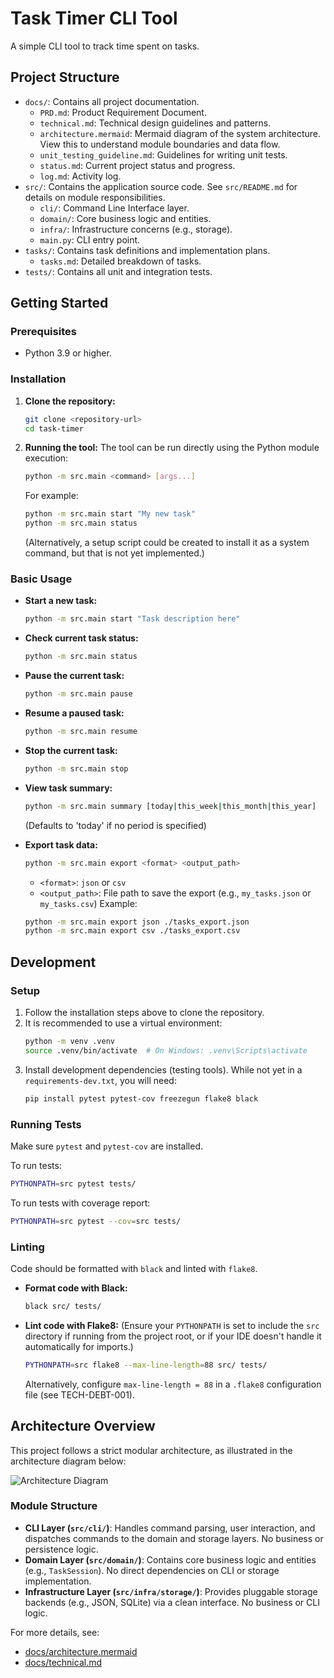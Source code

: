 # Task Timer CLI Tool

A simple CLI tool to track time spent on tasks.

## Project Structure

-   `docs/`: Contains all project documentation.
    -   `PRD.md`: Product Requirement Document.
    -   `technical.md`: Technical design guidelines and patterns.
    -   `architecture.mermaid`: Mermaid diagram of the system architecture. View this to understand module boundaries and data flow.
    -   `unit_testing_guideline.md`: Guidelines for writing unit tests.
    -   `status.md`: Current project status and progress.
    -   `log.md`: Activity log.
-   `src/`: Contains the application source code. See `src/README.md` for details on module responsibilities.
    -   `cli/`: Command Line Interface layer.
    -   `domain/`: Core business logic and entities.
    -   `infra/`: Infrastructure concerns (e.g., storage).
    -   `main.py`: CLI entry point.
-   `tasks/`: Contains task definitions and implementation plans.
    -   `tasks.md`: Detailed breakdown of tasks.
-   `tests/`: Contains all unit and integration tests.

## Getting Started

### Prerequisites

- Python 3.9 or higher.

### Installation

1.  **Clone the repository:**
    ```sh
    git clone <repository-url>
    cd task-timer
    ```
2.  **Running the tool:**
    The tool can be run directly using the Python module execution:
    ```sh
    python -m src.main <command> [args...]
    ```
    For example:
    ```sh
    python -m src.main start "My new task"
    python -m src.main status
    ```
    (Alternatively, a setup script could be created to install it as a system command, but that is not yet implemented.)

### Basic Usage

-   **Start a new task:**
    ```sh
    python -m src.main start "Task description here"
    ```
-   **Check current task status:**
    ```sh
    python -m src.main status
    ```
-   **Pause the current task:**
    ```sh
    python -m src.main pause
    ```
-   **Resume a paused task:**
    ```sh
    python -m src.main resume
    ```
-   **Stop the current task:**
    ```sh
    python -m src.main stop
    ```
-   **View task summary:**
    ```sh
    python -m src.main summary [today|this_week|this_month|this_year]
    ```
    (Defaults to 'today' if no period is specified)

-   **Export task data:**
    ```sh
    python -m src.main export <format> <output_path>
    ```
    -   `<format>`: `json` or `csv`
    -   `<output_path>`: File path to save the export (e.g., `my_tasks.json` or `my_tasks.csv`)
    Example:
    ```sh
    python -m src.main export json ./tasks_export.json
    python -m src.main export csv ./tasks_export.csv
    ```

## Development

### Setup

1.  Follow the installation steps above to clone the repository.
2.  It is recommended to use a virtual environment:
    ```sh
    python -m venv .venv
    source .venv/bin/activate  # On Windows: .venv\Scripts\activate
    ```
3.  Install development dependencies (testing tools). While not yet in a `requirements-dev.txt`, you will need:
    ```sh
    pip install pytest pytest-cov freezegun flake8 black
    ```

### Running Tests

Make sure `pytest` and `pytest-cov` are installed.

To run tests:
```sh
PYTHONPATH=src pytest tests/
```

To run tests with coverage report:
```sh
PYTHONPATH=src pytest --cov=src tests/
```

### Linting

Code should be formatted with `black` and linted with `flake8`.

-   **Format code with Black:**
    ```sh
    black src/ tests/
    ```
-   **Lint code with Flake8:**
    (Ensure your `PYTHONPATH` is set to include the `src` directory if running from the project root, or if your IDE doesn't handle it automatically for imports.)
    ```sh
    PYTHONPATH=src flake8 --max-line-length=88 src/ tests/
    ```
    Alternatively, configure `max-line-length = 88` in a `.flake8` configuration file (see TECH-DEBT-001).

## Architecture Overview

This project follows a strict modular architecture, as illustrated in the architecture diagram below:

![Architecture Diagram](docs/architecture.mermaid)

### Module Structure
- **CLI Layer (`src/cli/`)**: Handles command parsing, user interaction, and dispatches commands to the domain and storage layers. No business or persistence logic.
- **Domain Layer (`src/domain/`)**: Contains core business logic and entities (e.g., `TaskSession`). No direct dependencies on CLI or storage implementation.
- **Infrastructure Layer (`src/infra/storage/`)**: Provides pluggable storage backends (e.g., JSON, SQLite) via a clean interface. No business or CLI logic.

For more details, see:
- [docs/architecture.mermaid](docs/architecture.mermaid)
- [docs/technical.md](docs/technical.md)
